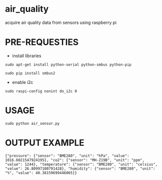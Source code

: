 # air_quality
acquire air quality data from sensors using raspberry pi

# PRE-REQUESTIES
- install libraries
```
sudo apt-get install python-serial python-smbus python-pip
```
```
sudo pip install smbus2
```
- enable i2c
```
sudo raspi-config nonint do_i2c 0
```

# USAGE
```
sudo python air_sensor.py 
```
# OUTPUT EXAMPLE
```
{"pressure": {"sensor": "BME280", "unit": "hPa", "value": 1016.6021547924195}, "co2": {"sensor": "MH-Z19B", "unit": "ppm", "value": 1244}, "temperature": {"sensor": "BME280", "unit": "celsius", "value": 26.80997100791428}, "humidity": {"sensor": "BME280", "unit": "%", "value": 40.38159699446065}}
```
